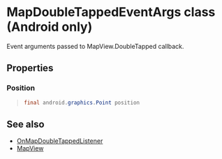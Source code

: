 
# MapDoubleTappedEventArgs class (Android only)

Event arguments passed to MapView.DoubleTapped callback.

## Properties

### Position

>```java
> final android.graphics.Point position
>```

## See also

* [OnMapDoubleTappedListener](OnMapDoubleTappedListener-interface.md)
* [MapView](../MapView-class.md)